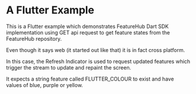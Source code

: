 # A Flutter Example

This is a Flutter example which demonstrates FeatureHub Dart SDK implementation 
using GET api request to get feature states from the FeatureHub repository.

Even though it says web (it started out like that) it is in fact cross platform.

In this case, the Refresh Indicator is used to request updated features which
trigger the stream to update and repaint the screen. 

It expects a string feature called FLUTTER_COLOUR to exist and have values of 
blue, purple or yellow.  

